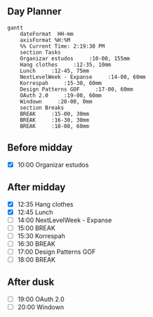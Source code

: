 ## Day Planner
```mermaid
gantt
    dateFormat  HH-mm
    axisFormat %H:%M
    %% Current Time: 2:19:30 PM
    section Tasks
    Organizar estudos     :10-00, 155mm
    Hang clothes     :12-35, 10mm
    Lunch     :12-45, 75mm
    NextLevelWeek - Expanse     :14-00, 60mm
    Korrespah     :15-30, 60mm
    Design Patterns GOF     :17-00, 60mm
    OAuth 2.0     :19-00, 60mm
    Windown     :20-00, 0mm
    section Breaks
    BREAK     :15-00, 30mm
    BREAK     :16-30, 30mm
    BREAK     :18-00, 60mm
```

## Before midday
- [x] 10:00 Organizar estudos

## After midday
- [x] 12:35 Hang clothes
- [x] 12:45 Lunch
- [ ] 14:00 NextLevelWeek - Expanse
- [ ] 15:00 BREAK
- [ ] 15:30 Korrespah
- [ ] 16:30 BREAK
- [ ] 17:00 Design Patterns GOF
- [ ] 18:00 BREAK
## After dusk
- [ ] 19:00 OAuth 2.0
- [ ] 20:00 Windown